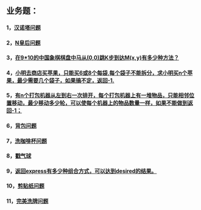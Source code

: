 ## 业务题：

#### 1，[汉诺塔问题](https://github.com/sihaihou/algorithm/tree/master/src/com/reyco/algorithm/test/test3/Test1.java)
#### 2，[N皇后问题](https://github.com/sihaihou/algorithm/tree/master/src/com/reyco/algorithm/test/test3/Test2.java)
#### 3，[在9*10的中国象棋棋盘中马从(0,0)跳K步到达M(x,y)有多少种方法？](https://github.com/sihaihou/algorithm/tree/master/src/com/reyco/algorithm/test/test3/Test3.java)
#### 4，[小明去商店买苹果，只能买6或8个每袋,每个袋子不能拆分，求小明买n个苹果，最少需要几个袋子，如果搞不定，返回-1.](https://github.com/sihaihou/algorithm/tree/master/src/com/reyco/algorithm/test/test3/Test4.java)
#### 5，[有n个打包机器从左到右一次排开，每个打包机器上有一堆物品，只能相邻位置移动，最少移动多少轮，可以使每个机器上的物品数量一样，如果不能做到返回-1；](https://github.com/sihaihou/algorithm/tree/master/src/com/reyco/algorithm/test/test3/Test5.java)
#### 6，[背包问题](https://github.com/sihaihou/algorithm/tree/master/src/com/reyco/algorithm/test/test3/Test6.java)
#### 7，[洗咖啡杯问题](https://github.com/sihaihou/algorithm/tree/master/src/com/reyco/algorithm/test/test3/Test7.java)
#### 8，[戳气球](https://github.com/sihaihou/algorithm/tree/master/src/com/reyco/algorithm/test/test3/Test8.java)
#### 9，[返回express有多少种组合方式，可以达到desired的结果。](https://github.com/sihaihou/algorithm/tree/master/src/com/reyco/algorithm/test/test3/Test9.java)
#### 10，[剪贴纸问题](https://github.com/sihaihou/algorithm/tree/master/src/com/reyco/algorithm/test/test3/Test10.java)
#### 11，[完美洗牌问题](https://github.com/sihaihou/algorithm/tree/master/src/com/reyco/algorithm/test/test3/Test11.java)
